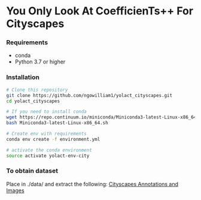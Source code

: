 # You Only Look At CoefficienTs++ For Cityscapes


### Requirements

- conda
- Python 3.7 or higher

### Installation

```bash
# Clone this repository
git clone https://github.com/ngowilliam1/yolact_cityscapes.git
cd yolact_cityscapes

# If you need to install conda
wget https://repo.continuum.io/miniconda/Miniconda3-latest-Linux-x86_64.sh
bash Miniconda3-latest-Linux-x86_64.sh

# Create env with requirements
conda env create -f environment.yml

# activate the conda environment
source activate yolact-env-city

```

### To obtain dataset
Place in ./data/ and extract the following: 
[Cityscapes Annotations and Images](https://drive.google.com/file/d/1YvRTX4aZCcuQYenPFbRFRkclpa7K2F3R/view?usp=sharing)
